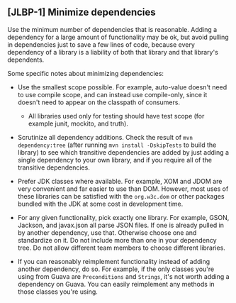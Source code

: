 [JLBP-1] Minimize dependencies
------------------------------

Use the minimum number of dependencies that is reasonable.
Adding a dependency for a large amount of functionality may be ok,
but avoid pulling in dependencies just to save a few lines of code,
because every dependency of a library is a liability of both
that library and that library's dependents.

Some specific notes about minimizing dependencies:

- Use the smallest scope possible. For example, auto-value doesn't
  need to use compile scope, and can instead use compile-only,
  since it doesn't need to appear on the classpath of consumers.
  - All libraries used only for testing should have test scope
    (for example junit, mockito, and truth).

- Scrutinize all dependency additions. Check the result of
  `mvn dependency:tree` (after running `mvn install -DskipTests`
  to build the library) to see which transitive dependencies are
  added by just adding a single dependency to your own library,
  and if you require all of the transitive dependencies.

- Prefer JDK classes where available. For example, XOM and JDOM
  are very convenient and far easier to use than DOM. However, most 
  uses of these libraries can be satisfied with the `org.w3c.dom` 
  or other packages bundled with the JDK at some cost in development
  time.

- For any given functionality, pick exactly one library. For example,
  GSON, Jackson, and javax.json all parse JSON files. If one is already
  pulled in by another dependency, use that. Otherwise choose one
  and standardize on it. Do not include more than one in your dependency tree.
  Do not allow different team members to choose different libraries.

- If you can reasonably reimplement functionality instead of adding
  another dependency, do so. For example, if the only classes you're 
  using from Guava are `Preconditions` and `Strings`, it's not 
  worth adding a dependency on Guava. You can easily reimplement 
  any methods in those classes you're using.  